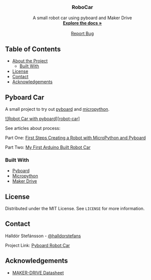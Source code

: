 <!-- PROJECT LOGO -->
<br />
<p align="center">

  <h3 align="center">RoboCar</h3>

  <p align="center">
    A small robot car using pyboard and Maker Drive
    <br />
    <a href="https://github.com/halldorstefans/pyboardRobotCar"><strong>Explore the docs »</strong></a>
    <br />
    <br />
    <a href="https://github.com/halldorstefans/pyboardRobotCar/issues">Report Bug</a>
    </p>
</p>



<!-- TABLE OF CONTENTS -->
## Table of Contents

* [About the Project](#pyboard-car)
  * [Built With](#built-with)
* [License](#license)
* [Contact](#contact)
* [Acknowledgements](#acknowledgements)



<!-- ABOUT THE PROJECT -->
## Pyboard Car

A small project to try out [pyboard](http://docs.micropython.org/en/latest/pyboard/quickref.html) and [micropython](http://docs.micropython.org/en/latest/index.html).

[![Robot Car with pyboard][robot-car]](https://hsblogimages.blob.core.windows.net/ghost/pyboardChassis.jpg)

See articles about process:

Part One: [First Steps Creating a Robot with MicroPython and Pyboard](https://www.halldorstefans.com/first-steps-creating-a-robot-with-micropython-and-pyboard/)

Part Two: [My First Arduino Built Robot Car](https://www.halldorstefans.com/first-arduino-build-robot-car/) 

### Built With

* [Pyboard](http://docs.micropython.org/en/latest/pyboard/quickref.html)
* [Micropython](http://docs.micropython.org/en/latest/index.html)
* [Maker Drive](https://www.cytron.io/p-maker-drive-simplifying-h-bridge-motor-driver-for-beginner)


<!-- LICENSE -->
## License

Distributed under the MIT License. See `LICENSE` for more information.


<!-- CONTACT -->
## Contact

Halldór Stefánsson - [@halldorstefans](https://twitter.com/halldorstefans)

Project Link: [Pyboard Robot Car](https://github.com/halldorstefans/pyboardRobotCar)


<!-- ACKNOWLEDGEMENTS -->
## Acknowledgements
* [MAKER-DRIVE Datasheet](https://docs.google.com/document/d/1XakJWz9DAtrMc_Jf75FnDXs4gwT_osCSj3Rbx1OU7bM/view)



